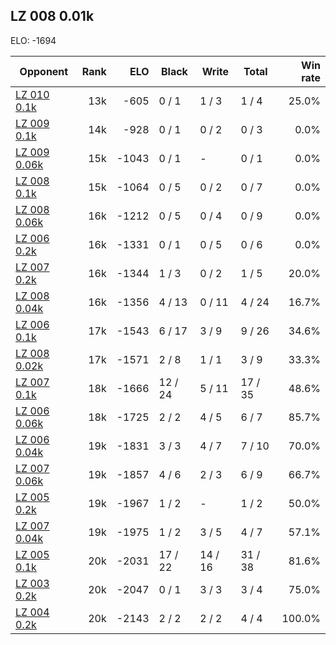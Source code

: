 ## LZ 008 0.01k ##

ELO: -1694

Opponent | Rank | ELO | Black | Write | Total | Win rate
---------|-----:|----:|-------|-------|-------|-------:
[LZ 010 0.1k](LZ%20010%200.1k.md) | 13k | -605 | 0 / 1 | 1 / 3 | 1 / 4 | 25.0%
[LZ 009 0.1k](LZ%20009%200.1k.md) | 14k | -928 | 0 / 1 | 0 / 2 | 0 / 3 | 0.0%
[LZ 009 0.06k](LZ%20009%200.06k.md) | 15k | -1043 | 0 / 1 | - | 0 / 1 | 0.0%
[LZ 008 0.1k](LZ%20008%200.1k.md) | 15k | -1064 | 0 / 5 | 0 / 2 | 0 / 7 | 0.0%
[LZ 008 0.06k](LZ%20008%200.06k.md) | 16k | -1212 | 0 / 5 | 0 / 4 | 0 / 9 | 0.0%
[LZ 006 0.2k](LZ%20006%200.2k.md) | 16k | -1331 | 0 / 1 | 0 / 5 | 0 / 6 | 0.0%
[LZ 007 0.2k](LZ%20007%200.2k.md) | 16k | -1344 | 1 / 3 | 0 / 2 | 1 / 5 | 20.0%
[LZ 008 0.04k](LZ%20008%200.04k.md) | 16k | -1356 | 4 / 13 | 0 / 11 | 4 / 24 | 16.7%
[LZ 006 0.1k](LZ%20006%200.1k.md) | 17k | -1543 | 6 / 17 | 3 / 9 | 9 / 26 | 34.6%
[LZ 008 0.02k](LZ%20008%200.02k.md) | 17k | -1571 | 2 / 8 | 1 / 1 | 3 / 9 | 33.3%
[LZ 007 0.1k](LZ%20007%200.1k.md) | 18k | -1666 | 12 / 24 | 5 / 11 | 17 / 35 | 48.6%
[LZ 006 0.06k](LZ%20006%200.06k.md) | 18k | -1725 | 2 / 2 | 4 / 5 | 6 / 7 | 85.7%
[LZ 006 0.04k](LZ%20006%200.04k.md) | 19k | -1831 | 3 / 3 | 4 / 7 | 7 / 10 | 70.0%
[LZ 007 0.06k](LZ%20007%200.06k.md) | 19k | -1857 | 4 / 6 | 2 / 3 | 6 / 9 | 66.7%
[LZ 005 0.2k](LZ%20005%200.2k.md) | 19k | -1967 | 1 / 2 | - | 1 / 2 | 50.0%
[LZ 007 0.04k](LZ%20007%200.04k.md) | 19k | -1975 | 1 / 2 | 3 / 5 | 4 / 7 | 57.1%
[LZ 005 0.1k](LZ%20005%200.1k.md) | 20k | -2031 | 17 / 22 | 14 / 16 | 31 / 38 | 81.6%
[LZ 003 0.2k](LZ%20003%200.2k.md) | 20k | -2047 | 0 / 1 | 3 / 3 | 3 / 4 | 75.0%
[LZ 004 0.2k](LZ%20004%200.2k.md) | 20k | -2143 | 2 / 2 | 2 / 2 | 4 / 4 | 100.0%
